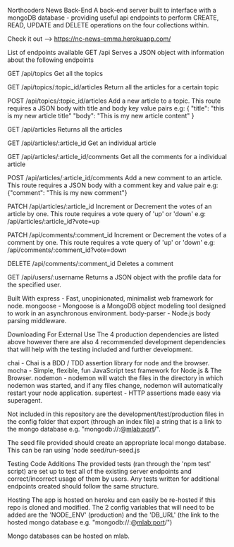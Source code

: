 Northcoders News Back-End
A back-end server built to interface with a mongoDB database - providing useful api endpoints to perform CREATE, READ, UPDATE and DELETE operations on the four collections within.

Check it out --> https://nc-news-emma.herokuapp.com/

List of endpoints available
GET /api
Serves a JSON object with information about the following endpoints

GET /api/topics
Get all the topics

GET /api/topics/:topic_id/articles
Return all the articles for a certain topic

POST /api/topics/:topic_id/articles
Add a new article to a topic. This route requires a JSON body with title and body key value pairs e.g: { "title": "this is my new article title" "body": "This is my new article content" }

GET /api/articles
Returns all the articles

GET /api/articles/:article_id
Get an individual article

GET /api/articles/:article_id/comments
Get all the comments for a individual article

POST /api/articles/:article_id/comments
Add a new comment to an article. This route requires a JSON body with a comment key and value pair e.g: {"comment": "This is my new comment"}

PATCH /api/articles/:article_id
Increment or Decrement the votes of an article by one. This route requires a vote query of 'up' or 'down' e.g: /api/articles/:article_id?vote=up

PATCH /api/comments/:comment_id
Increment or Decrement the votes of a comment by one. This route requires a vote query of 'up' or 'down' e.g: /api/comments/:comment_id?vote=down

DELETE /api/comments/:comment_id
Deletes a comment

GET /api/users/:username
Returns a JSON object with the profile data for the specified user.

Built With
express - Fast, unopinionated, minimalist web framework for node.
mongoose - Mongoose is a MongoDB object modeling tool designed to work in an asynchronous environment.
body-parser - Node.js body parsing middleware.

Downloading For External Use
The 4 production dependencies are listed above however there are also 4 recommended development dependencies that will help with the testing included and further development.

chai - Chai is a BDD / TDD assertion library for node and the browser.
mocha - Simple, flexible, fun JavaScript test framework for Node.js & The Browser.
nodemon - nodemon will watch the files in the directory in which nodemon was started, and if any files change, nodemon will automatically restart your node application.
supertest - HTTP assertions made easy via superagent.

Not included in this repository are the development/test/production files in the config folder that export (through an index file) a string that is a link to the mongo database e.g. "mongodb://<user>:<password>@<mlab:port>/<database-name>".

The seed file provided should create an appropriate local mongo database. This can be ran using 'node seed/run-seed.js

Testing Code Additions
The provided tests (ran through the 'npm test' script) are set up to test all of the existing server endpoints and correct/incorrect usage of them by users. Any tests written for additional endpoints created should follow the same structure.

Hosting
The app is hosted on heroku and can easily be re-hosted if this repo is cloned and modified. The 2 config variables that will need to be added are the 'NODE_ENV' (production) and the 'DB_URL' (the link to the hosted mongo database e.g. "mongodb://<user>:<password>@<mlab:port>/<database-name>")

Mongo databases can be hosted on mlab.